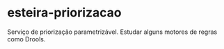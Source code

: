 # esteira-priorizacao
Serviço de priorização parametrizável. Estudar alguns motores de regras como Drools.
